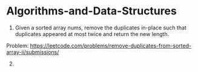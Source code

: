 # Algorithms-and-Data-Structures

1. Given a sorted array nums, remove the duplicates in-place such that duplicates appeared at most twice and return the new length. <br>

Problem: https://leetcode.com/problems/remove-duplicates-from-sorted-array-ii/submissions/

2. 